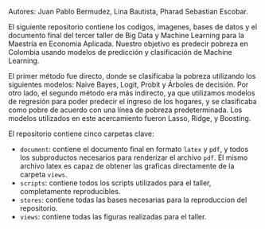 Autores: Juan Pablo Bermudez, Lina Bautista, Pharad Sebastian Escobar.

El siguiente repositorio contiene los codigos, imagenes, bases de datos y el documento final del tercer taller de Big Data y Machine Learning para la Maestría en Economia Aplicada. Nuestro objetivo es predecir pobreza en Colombia usando modelos de predicción y clasificación de Machine Learning.

El primer método fue directo, donde se clasificaba la pobreza utilizando los siguientes modelos: Naive Bayes, Logit, Probit y Árboles de decisión. 
Por otro lado, el segundo método era más indirecto, ya que utilizamos modelos de regresión para poder predecir el ingreso de los hogares, y se clasificaba como pobre de acuerdo con una línea de pobreza predeterminada. Los modelos utilizados en este acercamiento fueron Lasso, Ridge, y Boosting.

El repositorio contiene cinco carpetas clave:

- `document`: contiene el documento final en formato `latex` y `pdf`, y todos los subproductos necesarios para renderizar el archivo `pdf`. El mismo archivo latex es capaz de obtener las graficas directamente de la carpeta `views`.
- `scripts`: contiene todos los scripts utilizados para el taller, completamente reproducibles.
- `stores`: contiene todas las bases necesarias para la reproduccion del repositorio.
- `views`: contiene todas las figuras realizadas para el taller.
